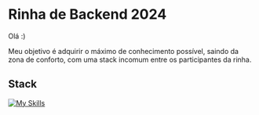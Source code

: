 # Rinha de Backend 2024
Olá :)

Meu objetivo é adquirir o máximo de conhecimento possível, saindo da zona de conforto, com uma stack incomum entre os participantes da rinha.
## Stack
[![My Skills](https://skillicons.dev/icons?i=nodejs,mongodb,nginx,&theme=light)](https://skillicons.dev)
